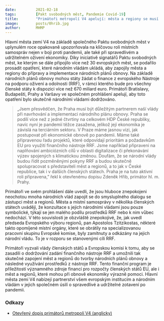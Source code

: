```yaml
---
date:         2021-02-18
tags:         [Pakt svobodných měst, Pandemie Covid-19]
title:        "Primátoři metropolí V4 apelují: města a regiony se musí podílet na sestavování národních plánů obnovy"
image: 	      posts/0hrib.jpg
author:       MHMP
---
```


Hlavní města zemí V4 na základě společného Paktu svobodných měst v uplynulém roce opakovaně upozorňovala na klíčovou roli místních samospráv nejen v boji proti pandemii, ale také při spravedlivém a udržitelném oživení ekonomiky. Díky iniciativě signatářů Paktu svobodných měst, ke kterým se dále připojilo více než 30 evropských měst, se podařilo prosadit opatření, které národním vládám ukládá, aby zapojily města a regiony do přípravy a implementace národních plánů obnovy. Na základě národních plánů obnovy mohou státy žádat o finance z evropského Nástroje na podporu oživení a odolnosti (RRF), v rámci kterého bude pro všechny členské státy k dispozici více než 670 miliard euro. Primátoři Bratislavy, Budapešti, Prahy a Varšavy ve společném prohlášení apelují, aby toto opatření bylo skutečně národními vládami dodržováno.

> „Jsem přesvědčen, že Praha musí být důležitým partnerem naší vlády při navrhování a implementaci národního plánu obnovy. Praha se podílí více než z jedné čtvrtiny na celkovém HDP České republiky, navíc nyní je pandemií těžce zasažena, jelikož její ekonomika je závislá na terciárním sektoru. V Praze máme jasnou vizi, jak postupovat při ekonomické obnově po pandemii. Máme také připravenou řadu projektů, které odpovídají prioritám a požadavkům EU pro využití finančního nástroje RRF. Jsme například připraveni na naplňování ambiciózních cílů v oblasti digitalizace či překonávání výzev spojených s klimatickou změnou. Doufám, že se národní vlády budou řídit pozměněnými pokyny RRF a budou skutečně spolupracovat s představiteli měst a regionů, a to jak v České republice, tak i v dalších členských státech. Praha je na tuto aktivní roli připravena,” řekl k otevřenému dopisu Zdeněk Hřib, primátor hl. m. Prahy.

Primátoři ve svém prohlášení dále uvedli, že jsou hluboce znepokojeni neochotou mnoha národních vlád zapojit se do smysluplného dialogu se zástupci měst a regionů. Města a místní samosprávy v několika členských státech uvádějí, že konzultace s jejich národními vládami jsou pouze symbolické, týkají se jen malého podílu prostředků RRF nebo k nim vůbec nedochází. V této souvislosti je obzvláště znepokojivé, že, jak uvedl předseda Evropského výboru regionů, pan Apostolos Tzitzikostas, některé takto opomíjené místní orgány, které se obrátily na specializovanou pracovní skupinu Evropské komise, byly zamítnuty a odkázány na jejich národní vládu. To je v rozporu se stanovenými cíli RRF.

Primátoři vyzvali vlády členských států a Evropskou komisi k tomu, aby se zasadili o dodržování zadání finančního nástroje RRF a umožnili tak skutečné zapojení měst a regionů do tvorby národních plánů obnovy a následné využívání prostředků z nástroje RRF. Tento finanční program je příležitostí významného zdroje financí pro rozpočty členských států EU, ale i měst a regionů, které mohou při obnově ekonomiky výrazně pomoci. Hlavní města zemí V4 nabízejí partnerství všem evropským institucím a národním vládám v jejich společném úsilí o spravedlivé a udržitelné zotavení po pandemii.

### Odkazy 

* [Otevřený dopis primátorů metropolí V4 (anglicky)](/assets/pdf/covid/v4.pdf)
